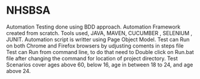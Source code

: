 # NHSBSA
Automation Testing done using BDD approach.
Automation Framework created from scratch.
Tools used, JAVA, MAVEN, CUCUMBER , SELENIUM , JUNIT.
Automation script is writter using Page Object Model.
Test can Run on both Chrome and Firefox browsers by udjusting coments in steps file
Test can Run from command line, to do that need to Double click on Run.bat file after changing the command for location of project directory.
Test Scenarios cover ages above 60, below 16, age in between 18 to 24, and age above 24.
